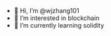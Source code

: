 - 👋 Hi, I’m @wjzhang101
- 👀 I’m interested in blockchain
- 🌱 I’m currently learning solidity

<!---
wjzhang101/wjzhang101 is a ✨ special ✨ repository because its `README.md` (this file) appears on your GitHub profile.
You can click the Preview link to take a look at your changes.
--->

